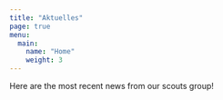 ```yaml
---
title: "Aktuelles"
page: true
menu:
  main:
    name: "Home"
    weight: 3
---
```


Here are the most recent news from our scouts group!
